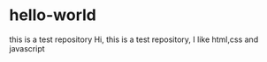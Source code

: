 # hello-world
this is a test repository 
Hi, this is a test repository, I like html,css and javascript 
